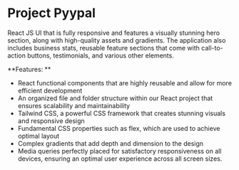 # Project Pyypal
React JS UI that is fully responsive and features a visually stunning hero section, along with high-quality assets and gradients. The application also includes business stats, reusable feature sections that come with call-to-action buttons, testimonials, and various other elements.

**Features: **
- React functional components that are highly reusable and allow for more efficient development
- An organized file and folder structure within our React project that ensures scalability and maintainability
- Tailwind CSS, a powerful CSS framework that creates stunning visuals and responsive design
- Fundamental CSS properties such as flex, which are used to achieve optimal layout
- Complex gradients that add depth and dimension to the design
- Media queries perfectly placed for satisfactory responsiveness on all devices, ensuring an optimal user experience across all screen sizes.
